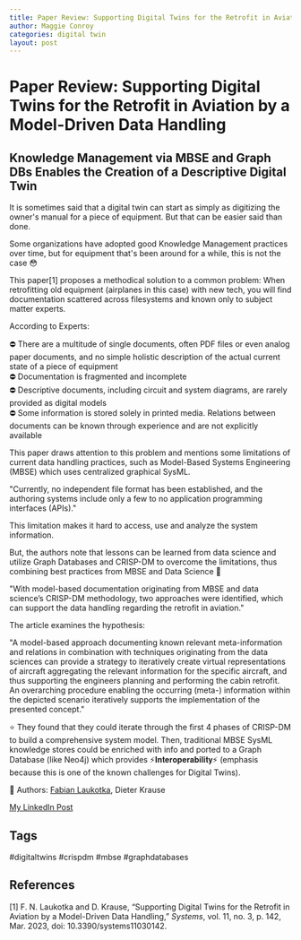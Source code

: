 ```yaml
---
title: Paper Review: Supporting Digital Twins for the Retrofit in Aviation by a Model-Driven Data Handling
author: Maggie Conroy
categories: digital twin
layout: post
---
```


# Paper Review: Supporting Digital Twins for the Retrofit in Aviation by a Model-Driven Data Handling
## Knowledge Management via MBSE and Graph DBs Enables the Creation of a Descriptive Digital Twin

It is sometimes said that a digital twin can start as simply as digitizing the owner's manual for a piece of equipment. But that can be easier said than done.  
  
Some organizations have adopted good Knowledge Management practices over time, but for equipment that's been around for a while, this is not the case 😳  
  
This paper[1] proposes a methodical solution to a common problem: When retrofitting old equipment (airplanes in this case) with new tech, you will find documentation scattered across filesystems and known only to subject matter experts.  
  
According to Experts:  
  
⛔️ There are a multitude of single documents, often PDF files or even analog paper documents, and no simple holistic description of the actual current state of a piece of equipment  
⛔️ Documentation is fragmented and incomplete  
⛔️ Descriptive documents, including circuit and system diagrams, are rarely provided as digital models  
⛔️ Some information is stored solely in printed media. Relations between documents can be known through experience and are not explicitly available  
  
This paper draws attention to this problem and mentions some limitations of current data handling practices, such as Model-Based Systems Engineering (MBSE) which uses centralized graphical SysML.  
  
"Currently, no independent file format has been established, and the authoring systems include only a few to no application programming interfaces (APIs)."  
  
This limitation makes it hard to access, use and analyze the system information.  
  
But, the authors note that lessons can be learned from data science and utilize Graph Databases and CRISP-DM to overcome the limitations, thus combining best practices from MBSE and Data Science 🤝  
  
"With model-based documentation originating from MBSE and data science’s CRISP-DM methodology, two approaches were identified, which can support the data handling regarding the retrofit in aviation."  
  
The article examines the hypothesis:  
  
"A model-based approach documenting known relevant meta-information and relations in combination with techniques originating from the data sciences can provide a strategy to iteratively create virtual representations of aircraft aggregating the relevant information for the specific aircraft, and thus supporting the engineers planning and performing the cabin retrofit. An overarching procedure enabling the occurring (meta-) information within the depicted scenario iteratively supports the implementation of the presented concept."  
  
⭐️ They found that they could iterate through the first 4 phases of CRISP-DM to build a comprehensive system model. Then, traditional MBSE SysML knowledge stores could be enriched with info and ported to a Graph Database (like Neo4j) which provides ⚡️𝐈𝐧𝐭𝐞𝐫𝐨𝐩𝐞𝐫𝐚𝐛𝐢𝐥𝐢𝐭𝐲⚡️ (emphasis because this is one of the known challenges for Digital Twins).  
  
👏 Authors: [Fabian Laukotka](https://www.linkedin.com/in/ACoAACfRHWEBiKNlgzpG9QZgYyXJIoLJOfJOnnc), Dieter Krause  
  
[My LinkedIn Post](https://www.linkedin.com/posts/margaret-schweihs_digitaltwins-mbse-crispdm-activity-7040216889167384576-L9_8?utm_source=share&utm_medium=member_desktop)

## Tags
#digitaltwins #crispdm #mbse #graphdatabases 

## References

[1] F. N. Laukotka and D. Krause, “Supporting Digital Twins for the Retrofit in Aviation by a Model-Driven Data Handling,” _Systems_, vol. 11, no. 3, p. 142, Mar. 2023, doi: 10.3390/systems11030142.